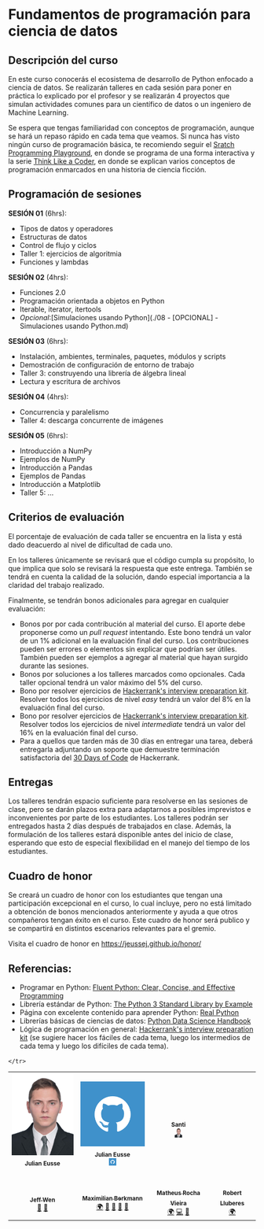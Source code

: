 # Fundamentos de programación para ciencia de datos

## Descripción del curso

En este curso conocerás el ecosistema de desarrollo de Python enfocado a ciencia de datos. Se realizarán talleres en cada sesión para poner en práctica lo explicado por el profesor y se realizarán 4 proyectos que simulan actividades comunes para un científico de datos o un ingeniero de Machine Learning.

Se espera que tengas familiaridad con conceptos de programación, aunque se hará un repaso rápido en cada tema que veamos. Si nunca has visto ningún curso de programación básica, te recomiendo seguir el [Sratch Programming Playground](https://inventwithscratch.com/book/), en donde se programa de una forma interactiva y la serie [Think Like a Coder](https://www.youtube.com/playlist?list=PLJicmE8fK0EgogMqDYMgcADT1j5b911or), en donde se explican varios conceptos de programación enmarcados en una historia de ciencia ficción. 

## Programación de sesiones

**SESIÓN 01** (6hrs):
  - Tipos de datos y operadores
  - Estructuras de datos
  - Control de flujo y ciclos
  - Taller 1: ejercicios de algoritmia
  - Funciones y lambdas

**SESIÓN 02** (4hrs):
  - Funciones 2.0
  - Programación orientada a objetos en Python
  - Iterable, iterator, itertools
  - *Opcional*:[Simulaciones usando Python](./08 - [OPCIONAL] - Simulaciones usando Python.md) 
  
**SESIÓN 03** (6hrs):
  - Instalación, ambientes, terminales, paquetes, módulos y scripts
  - Demostración de configuración de entorno de trabajo
  - Taller 3: construyendo una librería de álgebra lineal 
  - Lectura y escritura de archivos
  
**SESIÓN 04** (4hrs):
  - Concurrencia y paralelismo
  - Taller 4: descarga concurrente de imágenes
  
**SESIÓN 05** (6hrs):
  - Introducción a NumPy
  - Ejemplos de NumPy
  - Introducción a Pandas
  - Ejemplos de Pandas
  - Introducción a Matplotlib
  - Taller 5: ...

## Criterios de evaluación

El porcentaje de evaluación de cada taller se encuentra en la lista y está dado deacuerdo al nivel de dificultad de cada uno. 

En los talleres únicamente se revisará que el código cumpla su propósito, lo que implica que solo se revisará la respuesta que este entrega. También se tendrá en cuenta la calidad de la solución, dando especial importancia a la claridad del trabajo realizado.

Finalmente, se tendrán bonos adicionales para agregar en cualquier evaluación:

- Bonos por por cada contribución al material del curso. El aporte debe proponerse como un *pull request* intentando. Este bono tendrá un valor de un 1% adicional en la evaluación final del curso. Los contribuciones pueden ser errores o elementos sin explicar que podrían ser útiles. También pueden ser ejemplos a agregar al material que hayan surgido durante las sesiones.
- Bonos por soluciones a los talleres marcados como opcionales. Cada taller opcional tendrá un valor máximo del 5% del curso. 
- Bono por resolver ejercicios de [Hackerrank's interview preparation kit](https://www.hackerrank.com/interview/interview-preparation-kit). Resolver todos los ejercicios de nivel *easy* tendrá un valor del 8% en la evaluación final del curso.
- Bono por resolver ejercicios de [Hackerrank's interview preparation kit](https://www.hackerrank.com/interview/interview-preparation-kit). Resolver todos los ejercicios de nivel *intermediate*  tendrá un valor del 16% en la evaluación final del curso.
- Para a quellos que tarden más de 30 días en entregar una tarea, deberá entregarla adjuntando un soporte que demuestre terminación satisfactoria del [30 Days of Code](https://www.hackerrank.com/domains/tutorials/30-days-of-code) de Hackerrank.

## Entregas

Los talleres tendrán espacio suficiente para resolverse en las sesiones de clase, pero se darán plazos extra para adaptarnos a posibles imprevistos e inconvenientes por parte de los estudiantes. Los talleres podrán ser entregados hasta 2 días después de trabajados en clase. Además, la formulación de los talleres estará disponible antes del inicio de clase, esperando que esto de especial flexibilidad en el manejo del tiempo de los estudiantes.

## Cuadro de honor

Se creará un cuadro de honor con los estudiantes que tengan una participación excepcional en el curso, lo cual incluye, pero no está limitado a obtención de bonos mencionados anteriormente y ayuda a que otros compañeros tengan éxito en el curso. Este cuadro de honor será publico y se compartirá en distintos escenarios relevantes para el gremio.

Visita el cuadro de honor en https://jeussej.github.io/honor/

## Referencias:
- Programar en Python: [Fluent Python: Clear, Concise, and Effective Programming](https://www.amazon.com/Fluent-Python-Concise-Effective-Programming/dp/1491946008/ref=pd_bxgy_img_3/139-6103944-8306009?_encoding=UTF8&pd_rd_i=1491946008&pd_rd_r=68fa3836-cfa5-48e7-a573-dc837d1faf10&pd_rd_w=ajpng&pd_rd_wg=jljLn&pf_rd_p=4e3f7fc3-00c8-46a6-a4db-8457e6319578&pf_rd_r=B3EBWN4RVD9V4CM8EF88&psc=1&refRID=B3EBWN4RVD9V4CM8EF88)
- Librería estándar de Python: [The Python 3 Standard Library by Example](https://www.amazon.com/Python-Standard-Library-Example-Developers/dp/0134291050/ref=pd_lpo_14_t_0/139-6103944-8306009?_encoding=UTF8&pd_rd_i=0134291050&pd_rd_r=aa5b71e8-17d2-487e-994f-ed88e19ceb0c&pd_rd_w=9p0cS&pd_rd_wg=y2QUS&pf_rd_p=7b36d496-f366-4631-94d3-61b87b52511b&pf_rd_r=WVDQSM5SPV06PXS4ZJY2&psc=1&refRID=WVDQSM5SPV06PXS4ZJY2)
- Página con excelente contenido para aprender Python: [Real Python](https://realpython.com/)
- Librerías básicas de ciencias de datos: [Python Data Science Handbook](https://jakevdp.github.io/PythonDataScienceHandbook/)
- Lógica de programación en general: [Hackerrank's interview preparation kit](https://www.hackerrank.com/interview/interview-preparation-kit) (se sugiere hacer los fáciles de cada tema, luego los intermedios de cada tema y luego los difíciles de cada tema). 


<!-- ALL-CONTRIBUTORS-LIST:START - Do not remove or modify this section -->
<!-- prettier-ignore-start -->
<!-- markdownlint-disable -->

<table>
  <tr>
    <td align="center"><img src="images/foto.jpg" width="150px;" alt=""/><br /><sub><b>Julian Eusse</b></sub></a><br /><a href="https://github.com/jeussej"><img src="https://www.iconsdb.com/icons/preview/icon-sets/web-2-blue-2/github-6-xxl.png" width="15px;" alt="" ></td>
    <td align="center"><img src="images/hola.jpg" width="150px;" alt=""/><br /><sub><b>Julian Eusse</b></sub></a><br /><a href="https://github.com/jeussej"><img src="images/hola.JPG" width="15px;" alt="" ></td>
    <td align="center"><img src="images/72226583_10217324853005911_2627347781202739200_o - Santiago Jaramillo González.jpg" width="150px;" alt=""/><br /><sub><b>Santi</b></sub></a><br /><a href="https://github.com/jeussej"><img src="images/foto.jpg" width="15px;" alt="" ></td>
    
    </tr>


  <tr>    
    <td align="center"><a href="https://sinchang.me"><img src="https://avatars0.githubusercontent.com/u/3297859?v=4" width="100px;" alt=""/><br /><sub><b>Jeff Wen</b></sub></a><br /><a href="#maintenance-sinchang" title="Maintenance">🚧</a> <a href="https://github.com/all-contributors/all-contributors/pulls?q=is%3Apr+reviewed-by%3Asinchang" title="Reviewed Pull Requests">👀</a></td>
    <td align="center"><a href="http://maxcubing.wordpress.com"><img src="https://avatars0.githubusercontent.com/u/8260834?v=4" width="100px;" alt=""/><br /><sub><b>Maximilian Berkmann</b></sub></a><br /><a href="#translation-Berkmann18" title="Translation">🌍</a> <a href="https://github.com/all-contributors/all-contributors/commits?author=Berkmann18" title="Documentation">📖</a> <a href="#maintenance-Berkmann18" title="Maintenance">🚧</a> <a href="https://github.com/all-contributors/all-contributors/pulls?q=is%3Apr+reviewed-by%3ABerkmann18" title="Reviewed Pull Requests">👀</a> <a href="#talk-Berkmann18" title="Talks">📢</a></td>
    <td align="center"><a href="http://matheu.srv.br"><img src="https://avatars0.githubusercontent.com/u/23284276?v=4" width="100px;" alt=""/><br /><sub><b>Matheus Rocha Vieira</b></sub></a><br /><a href="#translation-MatheusRV" title="Translation">🌍</a> <a href="https://github.com/all-contributors/all-contributors/commits?author=MatheusRV" title="Code">💻</a> <a href="https://github.com/all-contributors/all-contributors/commits?author=MatheusRV" title="Documentation">📖</a></td>  
    <td align="center"><a href="https://robertlluberes.com"><img src="https://avatars1.githubusercontent.com/u/13991439?v=4" width="100px;" alt=""/><br /><sub><b>Robert Lluberes</b></sub></a><br /><a href="#translation-robertlluberes" title="Translation">🌍</a></td>
</table>

